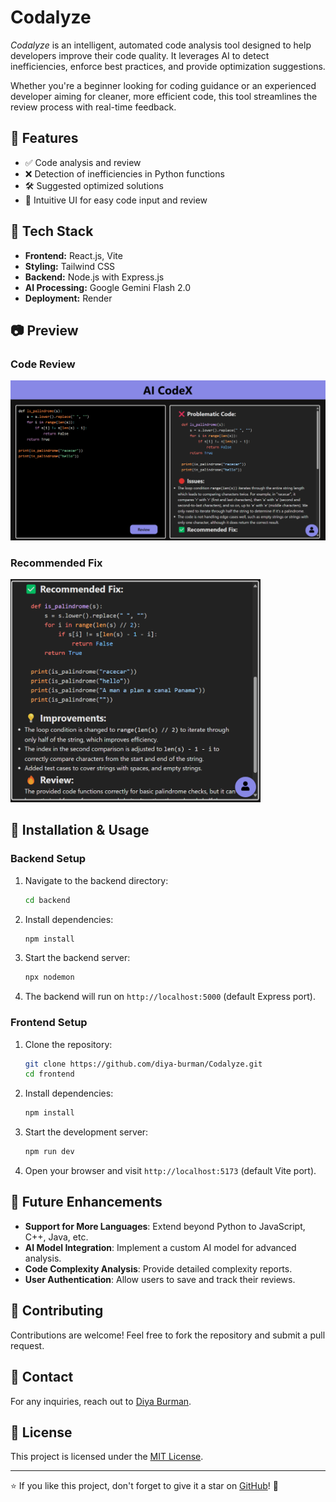 # Codalyze

*Codalyze* is an intelligent, automated code analysis tool designed to help developers improve their code quality. It leverages AI to detect inefficiencies, enforce best practices, and provide optimization suggestions. 

Whether you're a beginner looking for coding guidance or an experienced developer aiming for cleaner, more efficient code, this tool streamlines the review process with real-time feedback.

## 🚀 Features

- ✅ Code analysis and review
- ❌ Detection of inefficiencies in Python functions
- 🛠️ Suggested optimized solutions
- 🎨 Intuitive UI for easy code input and review

## 🚀 Tech Stack

- **Frontend:** React.js, Vite
- **Styling:** Tailwind CSS
- **Backend:** Node.js with Express.js
- **AI Processing:** Google Gemini Flash 2.0
- **Deployment:** Render

## 📷 Preview

### Code Review
<img src="frontend\public\images\image1.png" width="600" />

### Recommended Fix
<img src="frontend\public\images\image2.png" width="400" />

## 📖 Installation & Usage

### Backend Setup

1. Navigate to the backend directory:
   ```sh
   cd backend
   ```
2. Install dependencies:
   ```sh
   npm install
   ```
3. Start the backend server:
   ```sh
   npx nodemon
   ```
4. The backend will run on `http://localhost:5000` (default Express port).

### Frontend Setup

1. Clone the repository:
   ```sh
   git clone https://github.com/diya-burman/Codalyze.git
   cd frontend
   ```
2. Install dependencies:
   ```sh
   npm install
   ```
3. Start the development server:
   ```sh
   npm run dev
   ```
4. Open your browser and visit `http://localhost:5173` (default Vite port).


## 🚀 Future Enhancements

- **Support for More Languages**: Extend beyond Python to JavaScript, C++, Java, etc.
- **AI Model Integration**: Implement a custom AI model for advanced analysis.
- **Code Complexity Analysis**: Provide detailed complexity reports.
- **User Authentication**: Allow users to save and track their reviews.


## 🤝 Contributing

Contributions are welcome! Feel free to fork the repository and submit a pull request.

## 📧 Contact

For any inquiries, reach out to [Diya Burman](https://github.com/diya-burman).

## 📜 License

This project is licensed under the [MIT License](LICENSE).

---

⭐ If you like this project, don't forget to give it a star on [GitHub](https://github.com/diya-burman/Codalyze)! 🚀
